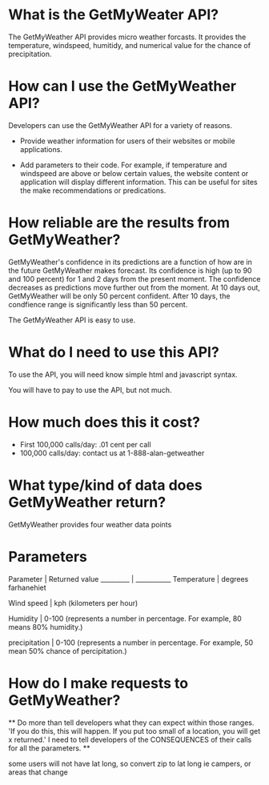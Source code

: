 # What is the GetMyWeater API?
The GetMyWeather API provides micro weather forcasts. It provides the temperature, windspeed, humitidy, and numerical value for the chance of precipitation.

# How can I use the GetMyWeather API?

Developers can use the GetMyWeather API for a variety of reasons.
* Provide weather information for users of their websites or mobile applications.

* Add parameters to their code. For example, if temperature and windspeed are above or below certain values, the website content or application will display different information. This can be useful for sites the make recommendations or predications.

# How reliable are the results from GetMyWeather?

GetMyWeather's confidence in its predictions are a function of how are in the future GetMyWeather makes forecast. Its confidence is high (up to 90 and 100 percent) for 1 and 2 days from the present moment. The confidence decreases as predictions move further out from the moment. At 10 days out, GetMyWeather will be only 50 percent confident. After 10 days, the condfience range is significantly less than 50 percent.

The GetMyWeather API is easy to use.

# What do I need to use this API?

To use the API, you will need know simple html and javascript syntax.

You will have to pay to use the API, but not much.

# How much does this it cost?

- First 100,000 calls/day: .01 cent per call
- 100,000 calls/day: contact us at 1-888-alan-getweather


# What type/kind of data does GetMyWeather return?

GetMyWeather provides four weather data points

# Parameters

Parameter | Returned value
_________ | ___________
Temperature | degrees farhanehiet

Wind speed | kph (kilometers per hour)

Humidity | 0-100 (represents a number in percentage. For example, 80 means 80% humidity.)

precipitation | 0-100 (represents a number in percentage. For example, 50 mean 50% chance of percipitation.)

# How do I make requests to GetMyWeather?

** Do more than tell developers what they can expect within those ranges.
'If you do this, this will happen. If you put too small of a location, you will get x returned.' I need to tell developers of the CONSEQUENCES of their calls for all the parameters. **





some users will not have lat long, so convert zip to lat long ie campers, or areas that change
